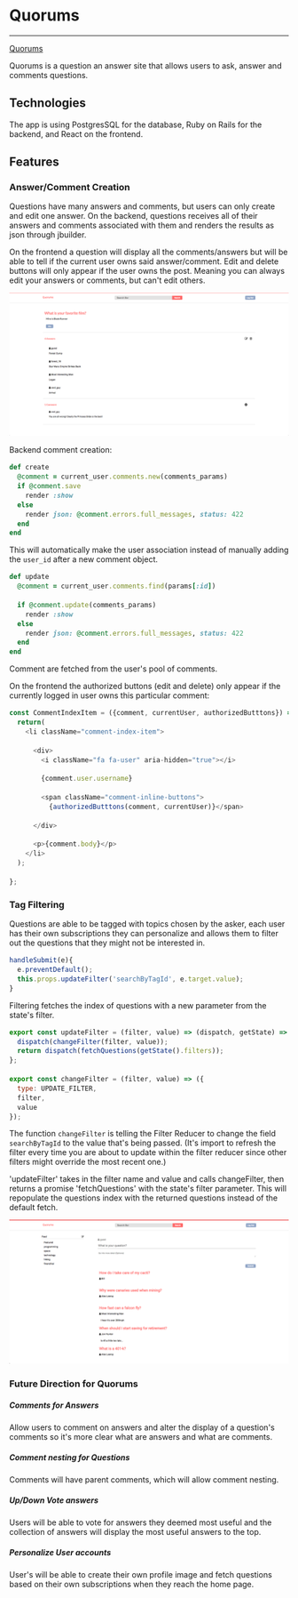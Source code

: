 # Quorums
------

[Quorums](https://quorums.herokuapp.com)

Quorums is a question an answer site that allows users to ask, answer and comments questions.

## Technologies

The app is using PostgresSQL for the database, Ruby on Rails for the backend, and  React on the frontend.

## Features

### Answer/Comment Creation

Questions have many answers and comments, but users can only create and edit one answer. On the backend, questions receives all of their answers and comments associated with them and renders the results as json through jbuilder.

On the frontend a question will display all the comments/answers but will be able to tell if the current user owns said answer/comment. Edit and delete buttons will only appear if the user owns the post. Meaning you can always edit your answers or comments, but can't edit others.

![question-show](docs/wireframes/question-show.png)

Backend comment creation:

```Ruby
def create
  @comment = current_user.comments.new(comments_params)
  if @comment.save
    render :show
  else
    render json: @comment.errors.full_messages, status: 422
  end
end
```
This will automatically make the user association instead of manually adding the `user_id` after a new comment object.

```Ruby
def update
  @comment = current_user.comments.find(params[:id])

  if @comment.update(comments_params)
    render :show
  else
    render json: @comment.errors.full_messages, status: 422
  end
end
```

Comment are fetched from the user's pool of comments.

On the frontend the authorized buttons (edit and delete) only appear if the currently logged in user owns this particular comment:

```javascript
const CommentIndexItem = ({comment, currentUser, authorizedButttons}) => {
  return(
    <li className="comment-index-item">

      <div>
        <i className="fa fa-user" aria-hidden="true"></i>

        {comment.user.username}

        <span className="comment-inline-buttons">
          {authorizedButttons(comment, currentUser)}</span>

      </div>

      <p>{comment.body}</p>
    </li>
  );

};
```

### Tag Filtering

Questions are able to be tagged with topics chosen by the asker, each user has their own subscriptions they can personalize and allows them to filter out the questions that they might not be interested in.

```javascript
handleSubmit(e){
  e.preventDefault();
  this.props.updateFilter('searchByTagId', e.target.value);
}
```

Filtering fetches the index of questions with a new parameter from the state's filter.

```javascript
export const updateFilter = (filter, value) => (dispatch, getState) => {
  dispatch(changeFilter(filter, value));
  return dispatch(fetchQuestions(getState().filters));
};

export const changeFilter = (filter, value) => ({
  type: UPDATE_FILTER,
  filter,
  value
});
```

The function `changeFilter` is telling the Filter Reducer to change the field `searchByTagId` to the value that's being passed. (It's import to refresh the filter every time you are about to update within the filter reducer since other filters might override the most recent one.)

'updateFilter' takes in the filter name and value and calls changeFilter, then returns a promise 'fetchQuestions' with the state's filter parameter. This will repopulate the questions index with the returned questions instead of the default fetch.

![questions-index](docs/wireframes/question-index.png)

### Future Direction for Quorums

##### Comments for Answers
Allow users to comment on answers and alter the display of a question's comments so it's more clear what are answers and what are comments.

##### Comment nesting for Questions
Comments will have parent comments, which will allow comment nesting.

##### Up/Down Vote answers
Users will be able to vote for answers they deemed most useful and the collection of answers will display the most useful answers to the top.

##### Personalize User accounts
User's will be able to create their own profile image and fetch questions based on their own subscriptions when they reach the home page.
